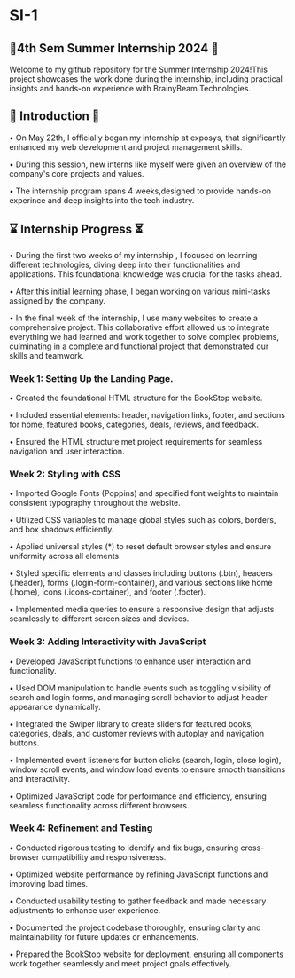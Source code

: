 # SI-1

## 🌟4th Sem Summer Internship 2024 🌟
Welcome to my github repository for the Summer Internship 2024!This project showcases the work done during the internship, including practical insights and hands-on experience with BrainyBeam Technologies.

## 🚀 Introduction 🚀
• On May 22th, I officially began my internship at exposys, that significantly enhanced my web development and project management skills.

• During this session, new interns like myself were given an overview of the company's core projects and values.

• The internship program spans 4 weeks,designed to provide hands-on experince and deep insights into the tech industry.

## ⌛ Internship Progress ⏳
• During the first two weeks of my internship , I focused on learning different technologies, diving deep into their functionalities and applications. This foundational knowledge was crucial for the tasks ahead.

• After this initial learning phase, I began working on various mini-tasks assigned by the company.

• In the final week of the internship, I use many websites to create a comprehensive project. This collaborative effort allowed us to integrate everything we had learned and work together to solve complex problems, culminating in a complete and functional project that demonstrated our skills and teamwork.

### Week 1: Setting Up the Landing Page.

• Created the foundational HTML structure for the BookStop website.

• Included essential elements: header, navigation links, footer, and sections for home, featured books, categories, deals, reviews, and feedback.

• Ensured the HTML structure met project requirements for seamless navigation and user interaction.

### Week 2: Styling with CSS

• Imported Google Fonts (Poppins) and specified font weights to maintain consistent typography throughout the website.

• Utilized CSS variables to manage global styles such as colors, borders, and box shadows efficiently.

• Applied universal styles (*) to reset default browser styles and ensure uniformity across all elements.

• Styled specific elements and classes including buttons (.btn), headers (.header), forms (.login-form-container), and various sections like home (.home), icons (.icons-container), and footer (.footer).

• Implemented media queries to ensure a responsive design that adjusts seamlessly to different screen sizes and devices.

### Week 3: Adding Interactivity with JavaScript

• Developed JavaScript functions to enhance user interaction and functionality.

• Used DOM manipulation to handle events such as toggling visibility of search and login forms, and managing scroll behavior to adjust header appearance dynamically.

• Integrated the Swiper library to create sliders for featured books, categories, deals, and customer reviews with autoplay and navigation buttons.

• Implemented event listeners for button clicks (search, login, close login), window scroll events, and window load events to ensure smooth transitions and interactivity.

• Optimized JavaScript code for performance and efficiency, ensuring seamless functionality across different browsers.

### Week 4: Refinement and Testing

• Conducted rigorous testing to identify and fix bugs, ensuring cross-browser compatibility and responsiveness.

• Optimized website performance by refining JavaScript functions and improving load times.

• Conducted usability testing to gather feedback and made necessary adjustments to enhance user experience.

• Documented the project codebase thoroughly, ensuring clarity and maintainability for future updates or enhancements.

• Prepared the BookStop website for deployment, ensuring all components work together seamlessly and meet project goals effectively.
